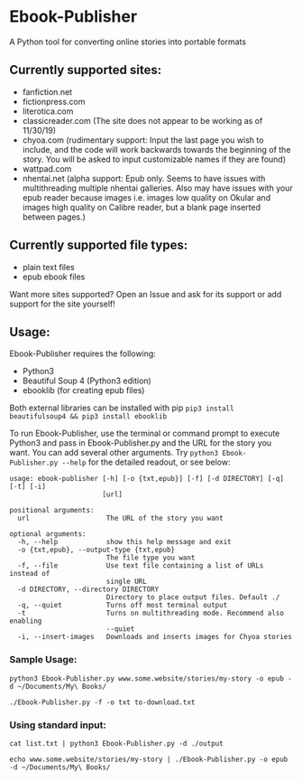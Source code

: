 # Ebook-Publisher
A Python tool for converting online stories into portable formats

## Currently supported sites:
* fanfiction.net
* fictionpress.com
* literotica.com
* classicreader.com (The site does not appear to be working as of 11/30/19)
* chyoa.com (rudimentary support: Input the last page you wish to include, and the code will work backwards towards the beginning of the story. You will be asked to input customizable names if they are found)
* wattpad.com
* nhentai.net (alpha support: Epub only. Seems to have issues with multithreading multiple nhentai galleries. Also may have issues with your epub reader because images i.e. images low quality on Okular and images high quality on Calibre reader, but a blank page inserted between pages.)
  
## Currently supported file types:
* plain text files
* epub ebook files
  
Want more sites supported? Open an Issue and ask for its support or add support for the site yourself! 

## Usage:
Ebook-Publisher requires the following:
* Python3
* Beautiful Soup 4 (Python3 edition)
* ebooklib (for creating epub files)

Both external libraries can be installed with pip `pip3 install beautifulsoup4 && pip3 install ebooklib`

To run Ebook-Publisher, use the terminal or command prompt to execute Python3 and pass in Ebook-Publisher.py and the URL for the story you want. You can add several other arguments. Try `python3 Ebook-Publisher.py --help` for the detailed readout, or see below:

```
usage: ebook-publisher [-h] [-o {txt,epub}] [-f] [-d DIRECTORY] [-q] [-t] [-i]
                       [url]

positional arguments:
  url                   The URL of the story you want

optional arguments:
  -h, --help            show this help message and exit
  -o {txt,epub}, --output-type {txt,epub}
                        The file type you want
  -f, --file            Use text file containing a list of URLs instead of
                        single URL
  -d DIRECTORY, --directory DIRECTORY
                        Directory to place output files. Default ./
  -q, --quiet           Turns off most terminal output
  -t                    Turns on multithreading mode. Recommend also enabling
                        --quiet
  -i, --insert-images   Downloads and inserts images for Chyoa stories
```  

                        
### Sample Usage:

`python3 Ebook-Publisher.py www.some.website/stories/my-story -o epub -d ~/Documents/My\ Books/`

`./Ebook-Publisher.py -f -o txt to-download.txt`

### Using standard input:

`cat list.txt | python3 Ebook-Publisher.py -d ./output`

`echo www.some.website/stories/my-story | ./Ebook-Publisher.py -o epub -d ~/Documents/My\ Books/`
